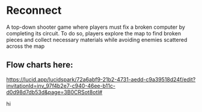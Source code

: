 # Reconnect
A top-down shooter game where players must fix a broken computer by completing its circuit. To do so, players explore the map to find broken pieces and collect necessary materials while avoiding enemies scattered across the map

## Flow charts here:
https://lucid.app/lucidspark/72a6abf9-21b2-4731-aedd-c9a39518d24f/edit?invitationId=inv_97f4b2e7-c940-46ee-b11c-d0d98d7db53d&page=3B0CRSot8otI#

hi
